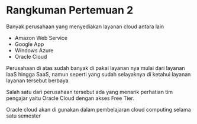<h1>Rangkuman Pertemuan 2</h1>

Banyak perusahaan yang menyediakan layanan cloud antara lain
<ul>
  <li>Amazon Web Service</li>
  <li>Google App</li>
  <li>Windows Azure</li>
  <li>Oracle Cloud</li>
</ul>

Perusahaan di atas sudah banyak di pakai layanan nya mulai dari layanan IaaS hingga SaaS, namun seperti yang sudah selayaknya di ketahui layanan layanan tersebut
berbaya.

Salah satu dari perusahaan tersebut ada yang menarik perhatian tim pengajar yaitu Oracle Cloud dengan akses Free Tier.

Oracle cloud akan di gunakan dalam pembelajaran cloud computing selama satu semester
